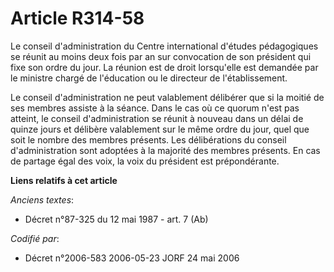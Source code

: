 # Article R314-58

Le conseil d'administration du Centre international d'études pédagogiques se réunit au moins deux fois par an sur convocation
de son président qui fixe son ordre du jour. La réunion est de droit lorsqu'elle est demandée par le ministre chargé de
l'éducation ou le directeur de l'établissement.

Le conseil d'administration ne peut valablement délibérer que si la moitié de ses membres assiste à la séance. Dans le cas où
ce quorum n'est pas atteint, le conseil d'administration se réunit à nouveau dans un délai de quinze jours et délibère
valablement sur le même ordre du jour, quel que soit le nombre des membres présents. Les délibérations du conseil
d'administration sont adoptées à la majorité des membres présents. En cas de partage égal des voix, la voix du président est
prépondérante.

**Liens relatifs à cet article**

_Anciens textes_:

  - Décret n°87-325 du 12 mai 1987 - art. 7 (Ab)

_Codifié par_:

  - Décret n°2006-583 2006-05-23 JORF 24 mai 2006
